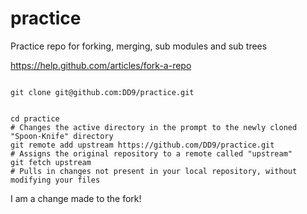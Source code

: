practice
========

Practice repo for forking, merging, sub modules and sub trees

https://help.github.com/articles/fork-a-repo

```

git clone git@github.com:DD9/practice.git

```


```

cd practice
# Changes the active directory in the prompt to the newly cloned "Spoon-Knife" directory
git remote add upstream https://github.com/DD9/practice.git
# Assigns the original repository to a remote called "upstream"
git fetch upstream
# Pulls in changes not present in your local repository, without modifying your files

```

I am a change made to the fork!
